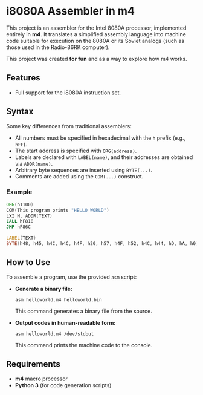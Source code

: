 # i8080A Assembler in m4

This project is an assembler for the Intel 8080A processor, implemented entirely in **m4**. It translates a simplified assembly language into machine code suitable for execution on the 8080A or its Soviet analogs (such as those used in the Radio-86RK computer).

This project was created **for fun** and as a way to explore how m4 works.


## Features

* Full support for the i8080A instruction set.

## Syntax

Some key differences from traditional assemblers:

* All numbers must be specified in hexadecimal with the `h` prefix (e.g., `hFF`).
* The start address is specified with `ORG(address)`.
* Labels are declared with `LABEL(name)`, and their addresses are obtained via `ADDR(name)`.
* Arbitrary byte sequences are inserted using `BYTE(...)`.
* Comments are added using the `COM(...)` construct.

### Example

```asm
ORG(h1100)
COM(This program prints "HELLO WORLD")
LXI H, ADDR(TEXT)
CALL hF818
JMP hF86C

LABEL(TEXT)
BYTE(h48, h45, h4C, h4C, h4F, h20, h57, h4F, h52, h4C, h44, hD, hA, h0)
```

## How to Use

To assemble a program, use the provided `asm` script:

* **Generate a binary file:**

  ```
  asm helloworld.m4 helloworld.bin
  ```

  This command generates a binary file from the source.

* **Output codes in human-readable form:**

  ```
  asm helloworld.m4 /dev/stdout
  ```

  This command prints the machine code to the console.

## Requirements

* **m4** macro processor
* **Python 3** (for code generation scripts)
